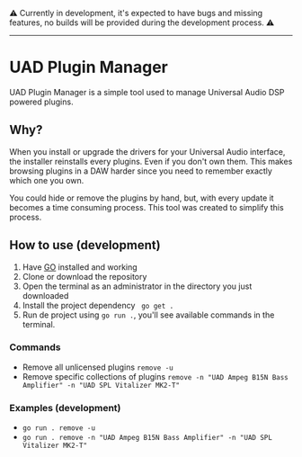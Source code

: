 ⚠️ Currently in development, it's expected to have bugs and missing features, no builds will be provided during the development process. ⚠️

---

# UAD Plugin Manager

UAD Plugin Manager is a simple tool used to manage Universal Audio DSP powered plugins.

## Why?

When you install or upgrade the drivers for your Universal Audio interface, the installer reinstalls every plugins. Even if you don't own them. This makes browsing plugins in a DAW harder since you need to remember exactly which one you own.

You could hide or remove the plugins by hand, but, with every update it becomes a time consuming process. This tool was created to simplify this process.

## How to use (development)

1. Have [GO](https://go.dev/) installed and working
2. Clone or download the repository
3. Open the terminal as an administrator in the directory you just downloaded
4. Install the project dependency ` go get .`
5. Run de project using `go run .`, you'll see available commands in the terminal.

### Commands

- Remove all unlicensed plugins `remove -u`
- Remove specific collections of plugins `remove -n "UAD Ampeg B15N Bass Amplifier" -n "UAD SPL Vitalizer MK2-T"`

### Examples (development)

- `go run . remove -u`
- `go run . remove -n "UAD Ampeg B15N Bass Amplifier" -n "UAD SPL Vitalizer MK2-T"`
